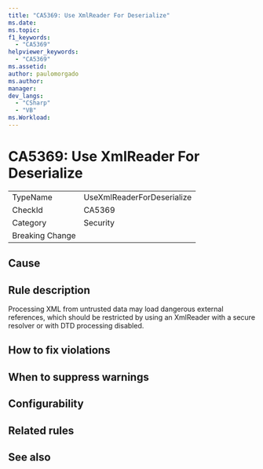 ```yaml
---
title: "CA5369: Use XmlReader For Deserialize"
ms.date:
ms.topic:
f1_keywords:
  - "CA5369"
helpviewer_keywords:
  - "CA5369"
ms.assetid:
author: paulomorgado
ms.author:
manager:
dev_langs:
  - "CSharp" 
  - "VB"
ms.Workload:
---
```

# CA5369: Use XmlReader For Deserialize

|||
|-|-|
|TypeName|UseXmlReaderForDeserialize|
|CheckId|CA5369|
|Category|Security|
|Breaking Change||

## Cause

## Rule description

Processing XML from untrusted data may load dangerous external references, which should be restricted by using an XmlReader with a secure resolver or with DTD processing disabled.

## How to fix violations

## When to suppress warnings

## Configurability

## Related rules

## See also

